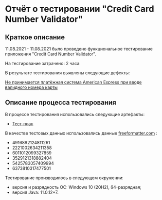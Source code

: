 # Отчёт о тестировании "Credit Card Number Validator"

## Краткое описание

11.08.2021 - 11.08.2021 было проведено функциональное тестирование приложения "Credit Card Number Validator".

На тестирование затрачено: 2 часа

В результате тестирования выявлены следующие дефекты:

[Не принимается платёжная система American Express при вводе валидного номера карты](https://github.com/Axolotlick/Credit-Card-Number-Validator/issues/1#issue-967042159)

## Описание процесса тестирования

В процессе тестирования использовались следующие артефакты:
* [Тест-план](https://docs.google.com/spreadsheets/d/1ahNQma7AJzHSRqBkH-14KcczDbbix_9VFcT5Li0Wtcw/edit?usp=sharing)

В качестве тестовых данных использовались данные [freeformatter.com](https://www.freeformatter.com/credit-card-number-generator-validator.html) :
* 4916892124811261 
* 2221002634211358
* 6011012099327859 
* 3529121318882404 
* 5425783057409994
* 6373810317477501

Тестирование производилось в следующем окружении:
* версия и разрядность ОС: Windows 10 (20H2), 64-разрядная;
* версия Java: 11.0.12+7.
